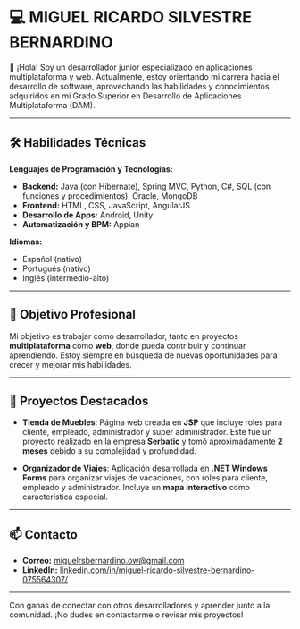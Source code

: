 # 💻 MIGUEL RICARDO SILVESTRE BERNARDINO

👋 ¡Hola! Soy un desarrollador junior especializado en aplicaciones multiplataforma y web. Actualmente, estoy orientando mi carrera hacia el desarrollo de software, aprovechando las habilidades y conocimientos adquiridos en mi Grado Superior en Desarrollo de Aplicaciones Multiplataforma (DAM).

---

## 🛠️ Habilidades Técnicas

**Lenguajes de Programación y Tecnologías:**

- **Backend:** Java (con Hibernate), Spring MVC, Python, C#, SQL (con funciones y procedimientos), Oracle, MongoDB
- **Frontend:** HTML, CSS, JavaScript, AngularJS
- **Desarrollo de Apps:** Android, Unity
- **Automatización y BPM:** Appian

**Idiomas:**
- Español (nativo)
- Portugués (nativo)
- Inglés (intermedio-alto)

---

## 🎯 Objetivo Profesional

Mi objetivo es trabajar como desarrollador, tanto en proyectos **multiplataforma** como **web**, donde pueda contribuir y continuar aprendiendo. Estoy siempre en búsqueda de nuevas oportunidades para crecer y mejorar mis habilidades.

---

## 📂 Proyectos Destacados

- **Tienda de Muebles**: Página web creada en **JSP** que incluye roles para cliente, empleado, administrador y super administrador. Este fue un proyecto realizado en la empresa **Serbatic** y tomó aproximadamente **2 meses** debido a su complejidad y profundidad.

- **Organizador de Viajes**: Aplicación desarrollada en **.NET Windows Forms** para organizar viajes de vacaciones, con roles para cliente, empleado y administrador. Incluye un **mapa interactivo** como característica especial.

---

## 📫 Contacto

- **Correo:** [miguelrsbernardino.ow@gmail.com](mailto:miguelrsbernardino.ow@gmail.com)
- **LinkedIn:** [linkedin.com/in/miguel-ricardo-silvestre-bernardino-075564307/](https://www.linkedin.com/in/miguel-ricardo-silvestre-bernardino-075564307/)

---

Con ganas de conectar con otros desarrolladores y aprender junto a la comunidad. ¡No dudes en contactarme o revisar mis proyectos!
